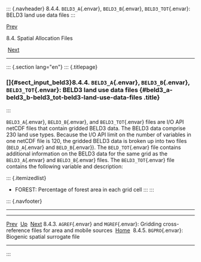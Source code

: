 ::: {.navheader}
8.4.4. `BELD3_A`{.envar}, `BELD3_B`{.envar}, `BELD3_TOT`{.envar}: BELD3
land use data files
:::

[Prev](ch08s04s03.html) 

8.4. Spatial Allocation Files

 [Next](ch08s04s05.html)

------------------------------------------------------------------------

::: {.section lang="en"}
::: {.titlepage}
<div>

<div>

### []{#sect_input_beld3}8.4.4. `BELD3_A`{.envar}, `BELD3_B`{.envar}, `BELD3_TOT`{.envar}: BELD3 land use data files {#beld3_a-beld3_b-beld3_tot-beld3-land-use-data-files .title}

</div>

</div>
:::

`BELD3_A`{.envar}, `BELD3_B`{.envar}, and `BELD3_TOT`{.envar} files are
I/O API netCDF files that contain gridded BELD3 data. The BELD3 data
comprise 230 land use types. Because the I/O API limit on the number of
variables in one netCDF file is 120, the gridded BELD3 data is broken up
into two files (`BELD_A`{.envar} and `BELD_B`{.envar}). The
`BELD_TOT`{.envar} file contains additional information on the BELD3
data for the same grid as the `BELD3_A`{.envar} and `BELD3_B`{.envar}
files. The `BELD3_TOT`{.envar} file contains the following variable and
description:

::: {.itemizedlist}
-   FOREST: Percentage of forest area in each grid cell
:::
:::

::: {.navfooter}

------------------------------------------------------------------------

  --------------------------------------------------------------------------------------------------------- -------------------- ----------------------------------------------------------
  [Prev](ch08s04s03.html)                                                                                    [Up](ch08s04.html)                                     [Next](ch08s04s05.html)
  8.4.3. `AGREF`{.envar} and `MGREF`{.envar}: Gridding cross-reference files for area and mobile sources     [Home](index.html)     8.4.5. `BGPRO`{.envar}: Biogenic spatial surrogate file
  --------------------------------------------------------------------------------------------------------- -------------------- ----------------------------------------------------------
:::
